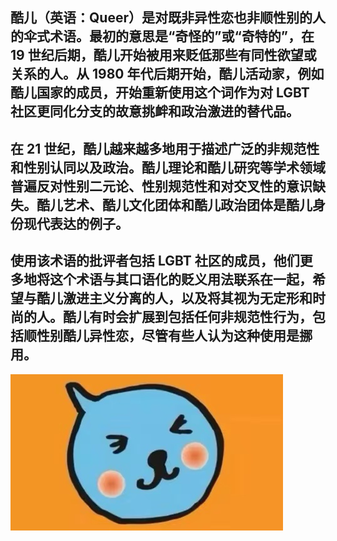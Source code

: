 ## 酷儿（英语：Queer）是对既非异性恋也非顺性别的人的伞式术语。最初的意思是“奇怪的”或“奇特的”，在 19 世纪后期，酷儿开始被用来贬低那些有同性欲望或关系的人。从 1980 年代后期开始，酷儿活动家，例如酷儿国家的成员，开始重新使用这个词作为对 LGBT 社区更同化分支的故意挑衅和政治激进的替代品。

## 在 21 世纪，酷儿越来越多地用于描述广泛的非规范性和性别认同以及政治。酷儿理论和酷儿研究等学术领域普遍反对性别二元论、性别规范性和对交叉性的意识缺失。酷儿艺术、酷儿文化团体和酷儿政治团体是酷儿身份现代表达的例子。

## 使用该术语的批评者包括 LGBT 社区的成员，他们更多地将这个术语与其口语化的贬义用法联系在一起，希望与酷儿激进主义分离的人，以及将其视为无定形和时尚的人。酷儿有时会扩展到包括任何非规范性行为，包括顺性别酷儿异性恋，尽管有些人认为这种使用是挪用。 


![no](https://raw.githubusercontent.com/boliangnie/boliangnie.github.io/master/assets/img/WeChat%20Image_20220607225847.jpg)
